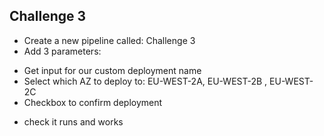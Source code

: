 ## Challenge 3

* Create a new pipeline called: Challenge 3
* Add 3 parameters:

- Get input for our custom deployment name 
- Select which AZ to deploy to: EU-WEST-2A, EU-WEST-2B , EU-WEST-2C
- Checkbox to confirm deployment

* check it runs and works